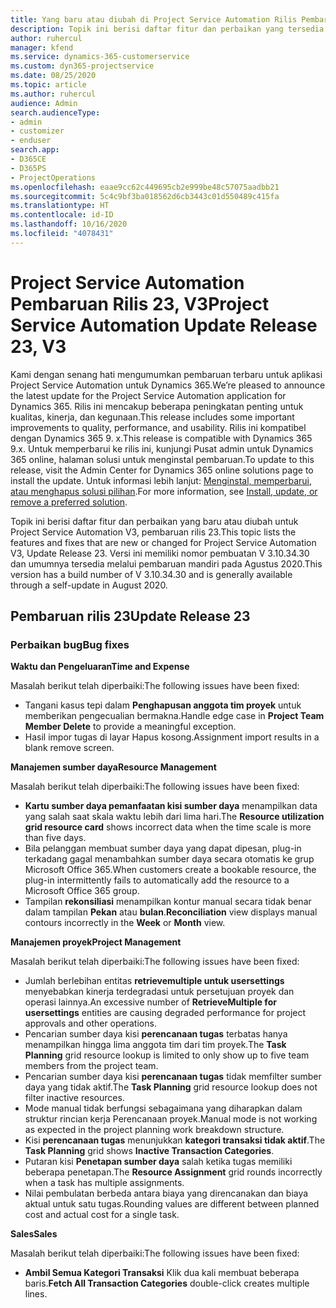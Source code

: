 ```yaml
---
title: Yang baru atau diubah di Project Service Automation Rilis Pembaruan 23, V3
description: Topik ini berisi daftar fitur dan perbaikan yang tersedia di Project Service Automation V3, pembaruan rilis 23, V3.
author: ruhercul
manager: kfend
ms.service: dynamics-365-customerservice
ms.custom: dyn365-projectservice
ms.date: 08/25/2020
ms.topic: article
ms.author: ruhercul
audience: Admin
search.audienceType:
- admin
- customizer
- enduser
search.app:
- D365CE
- D365PS
- ProjectOperations
ms.openlocfilehash: eaae9cc62c449695cb2e999be48c57075aadbb21
ms.sourcegitcommit: 5c4c9bf3ba018562d6cb3443c01d550489c415fa
ms.translationtype: HT
ms.contentlocale: id-ID
ms.lasthandoff: 10/16/2020
ms.locfileid: "4078431"
---
```

# <a name="project-service-automation-update-release-23-v3"></a><span data-ttu-id="596d7-103">Project Service Automation Pembaruan Rilis 23, V3</span><span class="sxs-lookup"><span data-stu-id="596d7-103">Project Service Automation Update Release 23, V3</span></span>

<span data-ttu-id="596d7-104">Kami dengan senang hati mengumumkan pembaruan terbaru untuk aplikasi Project Service Automation untuk Dynamics 365.</span><span class="sxs-lookup"><span data-stu-id="596d7-104">We’re pleased to announce the latest update for the Project Service Automation application for Dynamics 365.</span></span> <span data-ttu-id="596d7-105">Rilis ini mencakup beberapa peningkatan penting untuk kualitas, kinerja, dan kegunaan.</span><span class="sxs-lookup"><span data-stu-id="596d7-105">This release includes some important improvements to quality, performance, and usability.</span></span> <span data-ttu-id="596d7-106">Rilis ini kompatibel dengan Dynamics 365 9. x.</span><span class="sxs-lookup"><span data-stu-id="596d7-106">This release is compatible with Dynamics 365 9.x.</span></span> <span data-ttu-id="596d7-107">Untuk memperbarui ke rilis ini, kunjungi Pusat admin untuk Dynamics 365 online, halaman solusi untuk menginstal pembaruan.</span><span class="sxs-lookup"><span data-stu-id="596d7-107">To update to this release, visit the Admin Center for Dynamics 365 online solutions page to install the update.</span></span> <span data-ttu-id="596d7-108">Untuk informasi lebih lanjut: [Menginstal, memperbarui, atau menghapus solusi pilihan](https://docs.microsoft.com/power-platform/admin/install-remove-preferred-solution).</span><span class="sxs-lookup"><span data-stu-id="596d7-108">For more information, see [Install, update, or remove a preferred solution](https://docs.microsoft.com/power-platform/admin/install-remove-preferred-solution).</span></span>

<span data-ttu-id="596d7-109">Topik ini berisi daftar fitur dan perbaikan yang baru atau diubah untuk Project Service Automation V3, pembaruan rilis 23.</span><span class="sxs-lookup"><span data-stu-id="596d7-109">This topic lists the features and fixes that are new or changed for Project Service Automation V3, Update Release 23.</span></span> <span data-ttu-id="596d7-110">Versi ini memiliki nomor pembuatan V 3.10.34.30 dan umumnya tersedia melalui pembaruan mandiri pada Agustus 2020.</span><span class="sxs-lookup"><span data-stu-id="596d7-110">This version has a build number of V 3.10.34.30 and is generally available through a self-update in August 2020.</span></span>

## <a name="update-release-23"></a><span data-ttu-id="596d7-111">Pembaruan rilis 23</span><span class="sxs-lookup"><span data-stu-id="596d7-111">Update Release 23</span></span>

### <a name="bug-fixes"></a><span data-ttu-id="596d7-112">Perbaikan bug</span><span class="sxs-lookup"><span data-stu-id="596d7-112">Bug fixes</span></span>

<span data-ttu-id="596d7-113">**Waktu dan Pengeluaran**</span><span class="sxs-lookup"><span data-stu-id="596d7-113">**Time and Expense**</span></span>

<span data-ttu-id="596d7-114">Masalah berikut telah diperbaiki:</span><span class="sxs-lookup"><span data-stu-id="596d7-114">The following issues have been fixed:</span></span>
- <span data-ttu-id="596d7-115">Tangani kasus tepi dalam **Penghapusan anggota tim proyek** untuk memberikan pengecualian bermakna.</span><span class="sxs-lookup"><span data-stu-id="596d7-115">Handle edge case in **Project Team Member Delete** to provide a meaningful exception.</span></span>
- <span data-ttu-id="596d7-116">Hasil impor tugas di layar Hapus kosong.</span><span class="sxs-lookup"><span data-stu-id="596d7-116">Assignment import results in a blank remove screen.</span></span>

<span data-ttu-id="596d7-117">**Manajemen sumber daya**</span><span class="sxs-lookup"><span data-stu-id="596d7-117">**Resource Management**</span></span>

<span data-ttu-id="596d7-118">Masalah berikut telah diperbaiki:</span><span class="sxs-lookup"><span data-stu-id="596d7-118">The following issues have been fixed:</span></span>

- <span data-ttu-id="596d7-119">**Kartu sumber daya pemanfaatan kisi sumber daya** menampilkan data yang salah saat skala waktu lebih dari lima hari.</span><span class="sxs-lookup"><span data-stu-id="596d7-119">The **Resource utilization grid resource card** shows incorrect data when the time scale is more than five days.</span></span>
- <span data-ttu-id="596d7-120">Bila pelanggan membuat sumber daya yang dapat dipesan, plug-in terkadang gagal menambahkan sumber daya secara otomatis ke grup Microsoft Office 365.</span><span class="sxs-lookup"><span data-stu-id="596d7-120">When customers create a bookable resource, the plug-in intermittently fails to automatically add the resource to a Microsoft Office 365 group.</span></span>
- <span data-ttu-id="596d7-121">Tampilan **rekonsiliasi** menampilkan kontur manual secara tidak benar dalam tampilan **Pekan** atau **bulan**.</span><span class="sxs-lookup"><span data-stu-id="596d7-121">**Reconciliation** view displays manual contours incorrectly in the **Week** or **Month** view.</span></span>

<span data-ttu-id="596d7-122">**Manajemen proyek**</span><span class="sxs-lookup"><span data-stu-id="596d7-122">**Project Management**</span></span>

<span data-ttu-id="596d7-123">Masalah berikut telah diperbaiki:</span><span class="sxs-lookup"><span data-stu-id="596d7-123">The following issues have been fixed:</span></span>

- <span data-ttu-id="596d7-124">Jumlah berlebihan entitas **retrievemultiple untuk usersettings** menyebabkan kinerja terdegradasi untuk persetujuan proyek dan operasi lainnya.</span><span class="sxs-lookup"><span data-stu-id="596d7-124">An excessive number of **RetrieveMultiple for usersettings** entities are causing degraded performance for project approvals and other operations.</span></span>
- <span data-ttu-id="596d7-125">Pencarian sumber daya kisi **perencanaan tugas** terbatas hanya menampilkan hingga lima anggota tim dari tim proyek.</span><span class="sxs-lookup"><span data-stu-id="596d7-125">The **Task Planning** grid resource lookup is limited to only show up to five team members from the project team.</span></span> 
- <span data-ttu-id="596d7-126">Pencarian sumber daya kisi **perencanaan tugas** tidak memfilter sumber daya yang tidak aktif.</span><span class="sxs-lookup"><span data-stu-id="596d7-126">The **Task Planning** grid resource lookup does not filter inactive resources.</span></span>
- <span data-ttu-id="596d7-127">Mode manual tidak berfungsi sebagaimana yang diharapkan dalam struktur rincian kerja Perencanaan proyek.</span><span class="sxs-lookup"><span data-stu-id="596d7-127">Manual mode is not working as expected in the project planning work breakdown structure.</span></span>
- <span data-ttu-id="596d7-128">Kisi **perencanaan tugas** menunjukkan **kategori transaksi tidak aktif**.</span><span class="sxs-lookup"><span data-stu-id="596d7-128">The **Task Planning** grid shows **Inactive Transaction Categories**.</span></span>
- <span data-ttu-id="596d7-129">Putaran kisi **Penetapan sumber daya** salah ketika tugas memiliki beberapa penetapan.</span><span class="sxs-lookup"><span data-stu-id="596d7-129">The **Resource Assignment** grid rounds incorrectly when a task has multiple assignments.</span></span>
- <span data-ttu-id="596d7-130">Nilai pembulatan berbeda antara biaya yang direncanakan dan biaya aktual untuk satu tugas.</span><span class="sxs-lookup"><span data-stu-id="596d7-130">Rounding values are different between planned cost and actual cost for a single task.</span></span>

<span data-ttu-id="596d7-131">**Sales**</span><span class="sxs-lookup"><span data-stu-id="596d7-131">**Sales**</span></span>

<span data-ttu-id="596d7-132">Masalah berikut telah diperbaiki:</span><span class="sxs-lookup"><span data-stu-id="596d7-132">The following issues have been fixed:</span></span>

- <span data-ttu-id="596d7-133">**Ambil Semua Kategori Transaksi** Klik dua kali membuat beberapa baris.</span><span class="sxs-lookup"><span data-stu-id="596d7-133">**Fetch All Transaction Categories** double-click creates multiple lines.</span></span>
